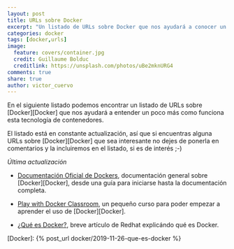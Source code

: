 ```yaml
---
layout: post
title: URLs sobre Docker
excerpt: "Un listado de URLs sobre Docker que nos ayudará a conocer un poco más esta tecnología de contenedores"
categories: docker
tags: [docker,urls]
image:
  feature: covers/container.jpg
  credit: Guillaume Bolduc
  creditlink: https://unsplash.com/photos/uBe2mknURG4
comments: true
share: true
author: victor_cuervo
---
```


En el siguiente listado podemos encontrar un listado de URLs sobre [Docker][Docker] que nos ayudará a entender un poco más como funciona esta tecnología de contenedores.

El listado está en constante actualización, así que si encuentras alguna URLs sobre [Docker][Docker] que sea interesante no dejes de ponerla en comentarios y la incluiremos en el listado, si es de interés ;-)

*Última actualización*

* [Documentación Oficial de Dockers](https://docs.docker.com/get-started/), documentación general sobre [Docker][Docker], desde una guía para iniciarse hasta la documentación completa.

* [Play with Docker Classroom](https://training.play-with-docker.com/), un pequeño curso para poder empezar a aprender el uso de [Docker][Docker].

* [¿Qué es Docker?](https://www.redhat.com/es/topics/containers/what-is-docker), breve artículo de Redhat explicándo qué es Docker.

[Docker]: {% post_url docker/2019-11-26-que-es-docker %}
